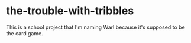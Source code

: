 # the-trouble-with-tribbles
This is a school project that I'm naming War! because it's supposed to be the card game.
